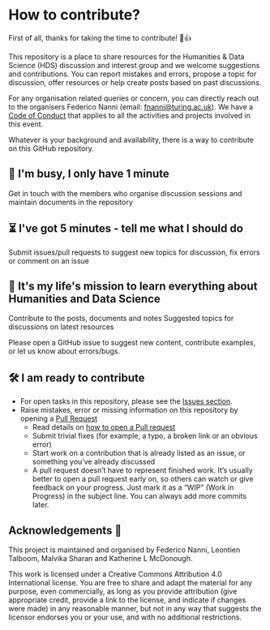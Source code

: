 # How to contribute?

First of all, thanks for taking the time to contribute! 🎉👍

This repository is a place to share resources for the Humanities & Data Science (HDS) discussion and interest group and we welcome suggestions and contributions.
You can report mistakes and errors, propose a topic for discussion, offer resources or help create posts based on past discussions.

For any organisation related queries or concern, you can directly reach out to the organisers Federico Nanni (email:  fnanni@turing.ac.uk).
We have a [Code of Conduct](./CODE_OF_CONDUCT.md) that applies to all the activities and projects involved in this event.

Whatever is your background and availability, there is a way to contribute on this GitHub repository.

🏃 I'm busy, I only have 1 minute
---

Get in touch with the members who organise discussion sessions and maintain documents in the repository

⏳ I've got 5 minutes - tell me what I should do
---

Submit issues/pull requests to suggest new topics for discussion, fix errors or comment on an issue

🎉 It's my life's mission to learn everything about Humanities and Data Science
---

Contribute to the posts, documents and notes
Suggested topics for discussions on latest resources

Please open a GitHub issue to suggest new content, contribute examples, or let us know about errors/bugs.

🛠 I am ready to contribute 
---

- For open tasks in this repository, please see the [Issues section](https://github.com/fedenanni/HDS-DiscussionGroup/issues).
- Raise mistakes, error or missing information on this repository by opening a [Pull Request](https://github.com/fedenanni/HDS-DiscussionGroup/pulls)
  - Read details on [how to open a Pull request](https://opensource.guide/how-to-contribute/#opening-a-pull-request)
  - Submit trivial fixes (for example, a typo, a broken link or an obvious error)
  - Start work on a contribution that is already listed as an issue, or something you’ve already discussed
  - A pull request doesn’t have to represent finished work. It’s usually better to open a pull request early on, so others can watch or give feedback on your progress. Just mark it as a “WIP” (Work in Progress) in the subject line. You can always add more commits later.

Acknowledgements 🙌
---

This project is maintained and organised by Federico Nanni, Leontien Talboom, Malvika Sharan and Katherine L McDonough.

This work is licensed under a Creative Commons Attribution 4.0 International license. 
You are free to share and adapt the material for any purpose, even commercially, 
as long as you provide attribution (give appropriate credit, provide a link to the license, 
and indicate if changes were made) in any reasonable manner, but not in any way that suggests the 
licensor endorses you or your use, and with no additional restrictions.
